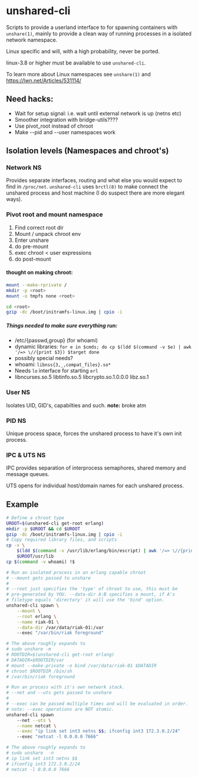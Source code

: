 # unshared-cli

Scripts to provide a userland interface to for spawning containers
with `unshare(1)`, mainly to provide a clean way of running processes
in a isolated network namespace.

Linux specific and will, with a high probability, never be ported.

linux-3.8 or higher must be available to use `unshared-cli`.

To learn more about Linux namespaces see  `unshare(1)` and https://lwn.net/Articles/531114/

## Need hacks:

+ Wait for setup signal: i.e. wait until external network is up (netns etc)
+ Smoother integration with bridge-utils???? 
+ Use pivot_root instead of chroot
+ Make --pid and --user namespaces work


## Isolation levels (Namespaces and chroot's)

### Network NS

Provides separate interfaces, routing and what else you would expect 
to find in `/proc/net`. `unshared-cli` uses `brctl(8)` to make
connect the unshared process and host machine (I do suspect there are
more elegant ways).

### Pivot root and mount namespace

1. Find correct root dir
2. Mount / unpack chroot env
3. Enter unshare
4. do pre-mount
5. exec chroot < user expressions
6. do post-mount


#### thought on making chroot:
```bash
mount --make-rprivate /
mkdir -p <root>
mount -o tmpfs none <root>

cd <root>
gzip -dc /boot/initramfs-linux.img | cpio -i
```

##### Things needed to make sure everything run:
+ /etc/{passwd,group} (for whoami)
+ dynamic libraries:
  `for e in $cmds; do
		cp $(ldd $(command -v $e) | awk '/=> \//{print $3}) $target
	done`
+ possibly special needs?
 + whoami: `libnss{3,_,compat_files}.so*`
 + Needs `lo` interface for starting `erl`
 + libncurses.so.5 libtinfo.so.5 libcrypto.so.1.0.0.0 libz.so.1

### User NS

Isolates UID, GID's, capabilties and such. **note:** broke atm

### PID NS

Unique process space, forces the unshared process to have it's own
init process. 

### IPC & UTS NS

IPC provides separation of interprocess semaphores, shared memory and
message queues.

UTS opens for individual host/domain names for each unshared process.

## Example

```bash
# Define a chroot type
UROOT=$(unshared-cli get-root erlang)
mkdir -p $UROOT && cd $UROOT
gzip -dc /boot/initramfs-linux.img | cpio -i
# Copy required library files, and scripts
cp -v \
	$(ldd $(command -v /usr/lib/erlang/bin/escript) | awk '/=> \//{print $3}') \
	$UROOT/usr/lib
cp $(command -v whoami) !$
```

```bash
# Run an isolated process in an erlang capable chroot
# --mount gets passed to unshare
#
# --root just specifies the 'type' of chroot to use, this must be
# pre-generated by YOU. --data-dir A:B specifies a mount, if A's
# filetype equals 'directory' it will use the 'bind' option.
unshared-cli spawn \
	--mount \
	--root erlang \
	--name riak-01 \
	--data-dir /var/data/riak-01:/var
	--exec "/var/bin/riak foreground"

# The above roughly expands to
# sudo unshare -m
# ROOTDIR=$(unshared-cli get-root erlang)
# DATADIR=$ROOTDIR/var
# mount --make-private -o bind /var/data/riak-01 $DATADIR
# chroot $ROOTDIR /bin/sh
# /var/bin/riak foreground
```

```bash
# Run an process with it's own network stack.
# --net and --uts gets passed to unshare
#
# --exec can be passed multiple times and will be evaluated in order.
# note: --exec operations are NOT atomic.
unshared-cli spawn
	--net --uts \
	--name netcat \
	--exec "ip link set int3 netns $$; ifconfig int3 172.3.0.2/24"
	--exec "netcat -l 0.0.0.0 7666"

# The above roughly expands to
# sudo unshare  -n
# ip link set int3 netns $$
# ifconfig int3 172.3.0.2/24
# netcat -l 0.0.0.0 7666
```
